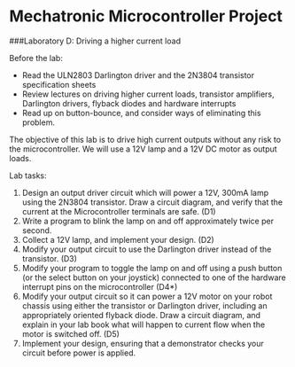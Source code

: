# Mechatronic Microcontroller Project

###Laboratory D: Driving a higher current load

Before the lab:
- Read the ULN2803 Darlington driver and the 2N3804 transistor specification sheets
- Review lectures on driving higher current loads, transistor amplifiers, Darlington
drivers, flyback diodes and hardware interrupts
- Read up on button-bounce, and consider ways of eliminating this problem.

The objective of this lab is to drive high current outputs without any risk to the
microcontroller. We will use a 12V lamp and a 12V DC motor as output loads.

Lab tasks:
1. Design an output driver circuit which will power a 12V, 300mA lamp using the 2N3804
transistor. Draw a circuit diagram, and verify that the current at the Microcontroller terminals
are safe. (D1)
2. Write a program to blink the lamp on and off approximately twice per second.
3. Collect a 12V lamp, and implement your design. (D2)
4. Modify your output circuit to use the Darlington driver instead of the transistor. (D3)
5. Modify your program to toggle the lamp on and off using a push button (or the select button
on your joystick) connected to one of the hardware interrupt pins on the microcontroller (D4*)
6. Modify your output circuit so it can power a 12V motor on your robot chassis using either the transistor or
Darlington driver, including an appropriately oriented flyback diode. Draw a circuit diagram,
and explain in your lab book what will happen to current flow when the motor is switched off.
(D5)
7. Implement your design, ensuring that a demonstrator checks your circuit before power is
applied.
